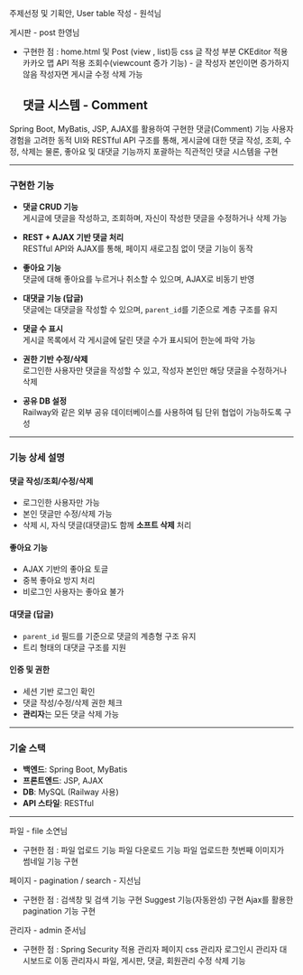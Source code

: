 주제선정 및 기획안, User table 작성 - 원석님

게시판 - post 한영님
- 구현한 점 : home.html 및 Post  (view , list)등 css
             글 작성 부분 CKEditor 적용
             카카오 맵 API 적용
             조회수(viewcount 증가 기능) - 글 작성자 본인이면 증가하지 않음
             작성자면 게시글 수정 삭제 가능

  ## 댓글 시스템 - Comment

Spring Boot, MyBatis, JSP, AJAX를 활용하여 구현한 댓글(Comment) 기능
사용자 경험을 고려한 동적 UI와 RESTful API 구조를 통해, 게시글에 대한 댓글 작성, 조회, 수정, 삭제는 물론, 좋아요 및 대댓글 기능까지 포괄하는 직관적인 댓글 시스템을 구현

---

###  구현한 기능

- **댓글 CRUD 기능**  
  게시글에 댓글을 작성하고, 조회하며, 자신이 작성한 댓글을 수정하거나 삭제 가능

- **REST + AJAX 기반 댓글 처리**  
  RESTful API와 AJAX를 통해, 페이지 새로고침 없이 댓글 기능이 동작

- **좋아요 기능**  
  댓글에 대해 좋아요를 누르거나 취소할 수 있으며, AJAX로 비동기 반영

- **대댓글 기능 (답글)**  
  댓글에는 대댓글을 작성할 수 있으며, `parent_id`를 기준으로 계층 구조를 유지

- **댓글 수 표시**  
  게시글 목록에서 각 게시글에 달린 댓글 수가 표시되어 한눈에 파악 가능

- **권한 기반 수정/삭제**  
  로그인한 사용자만 댓글을 작성할 수 있고, 작성자 본인만 해당 댓글을 수정하거나 삭제

- **공유 DB 설정**  
  Railway와 같은 외부 공유 데이터베이스를 사용하여 팀 단위 협업이 가능하도록 구성

---

###  기능 상세 설명

####  댓글 작성/조회/수정/삭제
- 로그인한 사용자만 가능  
- 본인 댓글만 수정/삭제 가능  
- 삭제 시, 자식 댓글(대댓글)도 함께 **소프트 삭제** 처리  

####  좋아요 기능
- AJAX 기반의 좋아요 토글  
- 중복 좋아요 방지 처리  
- 비로그인 사용자는 좋아요 불가  

####  대댓글 (답글)
- `parent_id` 필드를 기준으로 댓글의 계층형 구조 유지  
- 트리 형태의 대댓글 구조를 지원  

####  인증 및 권한
- 세션 기반 로그인 확인  
- 댓글 작성/수정/삭제 권한 체크  
- **관리자**는 모든 댓글 삭제 가능  

---

###  기술 스택

- **백엔드**: Spring Boot, MyBatis  
- **프론트엔드**: JSP, AJAX  
- **DB**: MySQL (Railway 사용)  
- **API 스타일**: RESTful  

---

파일 - file 소연님
- 구현한 점 : 파일 업로드 기능
             파일 다운로드 기능
             파일 업로드한 첫번째 이미지가 썸네일 기능 구현

페이지 - pagination / search - 지선님
- 구현한 점 : 검색창 및 검색 기능 구현
             Suggest 기능(자동완성) 구현
             Ajax를 활용한 pagination 기능 구현

관리자 - admin 준서님
- 구현한 점 : Spring Security 적용
             관리자 페이지 css
             관리자 로그인시 관리자 대시보드로 이동
             관리자시 파일, 게시판, 댓글, 회원관리 수정 삭제 기능
